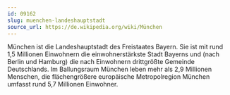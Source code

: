 ```yaml
---
id: 09162
slug: muenchen-landeshauptstadt
source_url: https://de.wikipedia.org/wiki/München
---
```


München ist die Landeshauptstadt des Freistaates Bayern. Sie ist mit rund 1,5 Millionen Einwohnern die einwohnerstärkste Stadt Bayerns und (nach Berlin und Hamburg) die nach Einwohnern drittgrößte Gemeinde Deutschlands. Im Ballungsraum München leben mehr als 2,9 Millionen Menschen, die flächengrößere europäische Metropolregion München umfasst rund 5,7 Millionen Einwohner.
